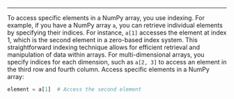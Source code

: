 ---

To access specific elements in a NumPy array, you use indexing. For example, if you have a NumPy array `a`, you can retrieve individual elements by specifying their indices. For instance, `a[1]` accesses the element at index 1, which is the second element in a zero-based index system. This straightforward indexing technique allows for efficient retrieval and manipulation of data within arrays. For multi-dimensional arrays, you specify indices for each dimension, such as `a[2, 3]` to access an element in the third row and fourth column.
Access specific elements in a NumPy array:

````python
element = a[1]  # Access the second element
````
